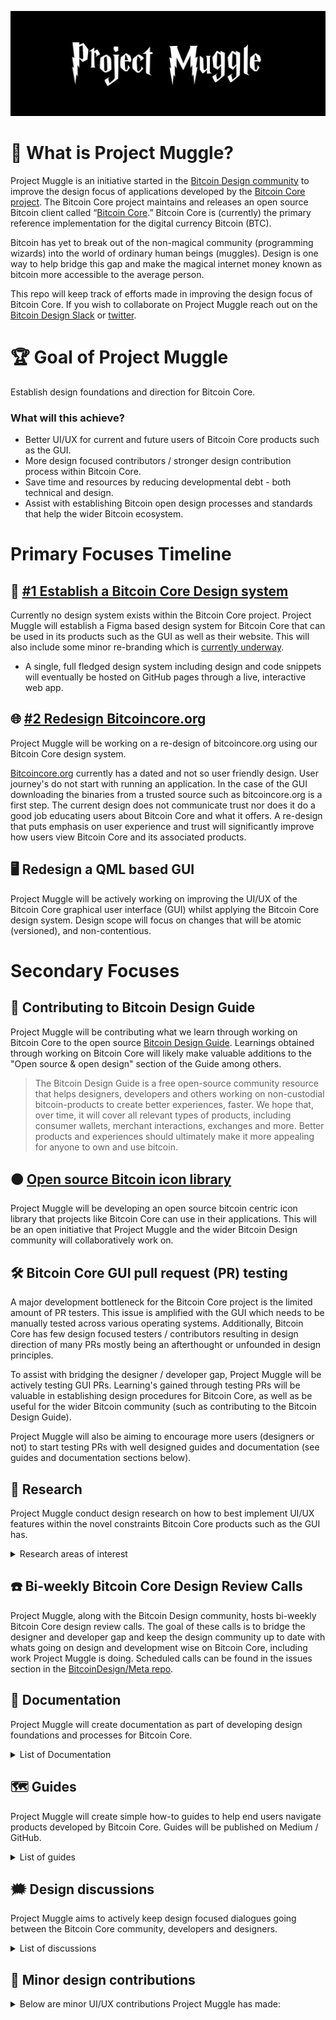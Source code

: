 ![banner image](https://github.com/Bosch-0/Project-Muggle/blob/master/assets/images/bannerimage.png "Banner Image")

# 🧙‍ What is Project Muggle? 
Project Muggle is an initiative started in the [Bitcoin Design community](https://github.com/BitcoinDesign) to improve the design focus of applications developed by the [Bitcoin Core project](https://bitcoincore.org/). The Bitcoin Core project maintains and releases an open source Bitcoin client called “[Bitcoin Core](https://github.com/bitcoin).” Bitcoin Core is (currently) the primary reference implementation for the digital currency Bitcoin (BTC).  

Bitcoin has yet to break out of the non-magical community (programming wizards) into the world of ordinary human beings (muggles). Design is one way to help bridge this gap and make the magical internet money known as bitcoin more accessible to the average person.

This repo will keep track of efforts made in improving the design focus of Bitcoin Core. If you wish to collaborate on Project Muggle reach out on the [Bitcoin Design Slack](https://bitcoindesign.slack.com/join/shared_invite/zt-gytq2snl-4TEWJOTKrXRCB4YLBoDunA#/) or [twitter](https://twitter.com/_bosch_). 



# 🏆 Goal of Project Muggle 
Establish design foundations and direction for Bitcoin Core. 


### What will this achieve?

- Better UI/UX for current and future users of Bitcoin Core products such as the GUI. 
- More design focused contributors / stronger design contribution process within Bitcoin Core.
- Save time and resources by reducing developmental debt - both technical and design.
- Assist with establishing Bitcoin open design processes and standards that help the wider Bitcoin ecosystem. 



# Primary Focuses Timeline
## 🌌 [#1 Establish a Bitcoin Core Design system](https://www.figma.com/file/0oqnohjahRtprjRyaetDOL/Bitcoin-Core-Design-System?node-id=1830%3A608)
Currently no design system exists within the Bitcoin Core project. Project Muggle will establish a Figma based design system for Bitcoin Core that can be used in its products such as the GUI as well as their website. This will also include some minor re-branding which is [currently underway](https://github.com/bitcoin-core/gui/pull/199). 

- A single, full fledged design system including design and code snippets will eventually be hosted on GitHub pages through a live, interactive web app.



## 🌐 [#2 Redesign Bitcoincore.org](https://www.figma.com/file/0oqnohjahRtprjRyaetDOL/Bitcoin-Core-Design-System?node-id=2280%3A0)
Project Muggle will be working on a re-design of bitcoincore.org using our Bitcoin Core design system. 

[Bitcoincore.org](https://bitcoincore.org/) currently has a dated and not so user friendly design. User journey's do not start with running an application. In the case of the GUI downloading the binaries from a trusted source such as bitcoincore.org is a first step. The current design does not communicate trust nor does it do a good job educating users about Bitcoin Core and what it offers. A re-design that puts emphasis on user experience and trust will significantly improve how users view Bitcoin Core and its associated products.



## 🖥️ Redesign a QML based GUI
Project Muggle will be actively working on improving the UI/UX of the Bitcoin Core graphical user interface (GUI) whilst applying the Bitcoin Core design system. Design scope will focus on changes that will be atomic (versioned), and non-contentious.



# Secondary Focuses
## 📙 Contributing to Bitcoin Design Guide
Project Muggle will be contributing what we learn through working on Bitcoin Core to the open source [Bitcoin Design Guide](https://github.com/BitcoinDesign/Guide). Learnings obtained through working on Bitcoin Core will likely make valuable additions to the "Open source & open design" section of the Guide among others.

> The Bitcoin Design Guide is a free open-source community resource that helps designers, developers and others working on non-custodial bitcoin-products to create better experiences, faster. We hope that, over time, it will cover all relevant types of products, including consumer wallets, merchant interactions, exchanges and more. Better products and experiences should ultimately make it more appealing for anyone to own and use bitcoin.



## 🟠 [Open source Bitcoin icon library](https://github.com/Bosch-0/Bitcoin-Icons)
Project Muggle will be developing an open source bitcoin centric icon library that projects like Bitcoin Core can use in their applications. This will be an open initiative that Project Muggle and the wider Bitcoin Design community will collaboratively work on.



## 🛠️ Bitcoin Core GUI pull request (PR) testing
A major development bottleneck for the Bitcoin Core project is the limited amount of PR testers. This issue is amplified with the GUI which needs to be manually tested across various operating systems. Additionally, Bitcoin Core has few design focused testers / contributors resulting in design direction of many PRs mostly being an afterthought or unfounded in design principles. 

To assist with bridging the designer / developer gap, Project Muggle will be actively testing GUI PRs. Learning's gained through testing PRs will be valuable in establishing design procedures for Bitcoin Core, as well as be useful for the wider Bitcoin community (such as contributing to the Bitcoin Design Guide). 

Project Muggle will also be aiming to encourage more users (designers or not) to start testing PRs with well designed guides and documentation (see guides and documentation sections below).



## 🔬 Research
Project Muggle conduct design research on how to best implement UI/UX features within the novel constraints Bitcoin Core products such as the GUI has. 

<details>
  <summary>Research areas of interest</summary>
  
- Designing for Bitcoin Core post 0.21.0 – Taproot, MuSig, descriptors and more.
- UX friendly wallet backups without BIP39.
- Multisig integration with hardened hierarchical Deterministic Wallets.
- Bitcoin Core hardware wallet integration.
- Node bootstrapping.
- Who is the GUI being designed for? 

</details>



## ☎️ Bi-weekly Bitcoin Core Design Review Calls
Project Muggle, along with the Bitcoin Design community, hosts bi-weekly Bitcoin Core design review calls. The goal of these calls is to bridge the designer and developer gap and keep the design community up to date with whats going on design and development wise on Bitcoin Core, including work Project Muggle is doing. Scheduled calls can be found in the issues section in the [BitcoinDesign/Meta repo](https://github.com/BitcoinDesign).



## 📄 Documentation
Project Muggle will create documentation as part of developing design foundations and processes for Bitcoin Core.

<details>
 <summary>List of Documentation</summary>

- **WIP** [design_process.md](https://github.com/Bosch-0/Project-Muggle/blob/master/docs/design_process.md) for how to contribute designs to Bitcoin Core.
- **WIP** [icon_policy.md](https://github.com/Bosch-0/Project-Muggle/blob/master/docs/icon_policy.md) on how to contribute icons to Bitcoin Core. 
- **WIP** Design issue template for bitcoin-core/gui. 

</details>



## 🗺️ Guides
Project Muggle will create simple how-to guides to help end users navigate products developed by Bitcoin Core. Guides will be published on Medium / GitHub. 

<details>
 <summary>List of guides</summary>

 - Compiling Bitcoin Core GUI from source for designers. [Windows](https://medium.com/@_Bosch_/compiling-the-bitcoin-core-gui-from-source-for-designers-windowsos-1e73f478a799), [macOS](https://medium.com/@_Bosch_/compiling-the-bitcoin-core-gui-from-source-for-designers-macos-7ef2e1c6d8b0), [Linux](https://medium.com/@_Bosch_/compiling-the-bitcoin-core-gui-from-source-for-designers-linux-936ed2fca125)
 - **WIP** Setting up your Bitcoin Core GUI node.
 - **WIP** Generating a multisig wallet on the Bitcoin Core GUI.
 - **WIP** Connecting you Bitcoin Core GUI node over Tor.
 - **WIP** Backing up your Bitcoin Core private keys. 
 
</details>



## 🗯️ Design discussions
Project Muggle aims to actively keep design focused dialogues going between the Bitcoin Core community, developers and designers. 

<details>
  <summary>List of discussions</summary>

- [Bitcoin Core Branding](https://github.com/bitcoin-core/gui/issues/89).
- [Research the history of Core GUI changes through Github issues](https://github.com/BitcoinDesign/Meta/issues/19) 
- Switching net's within the GUI [issue #78](https://github.com/bitcoin-core/gui/issues/78)
- Establishing Bitcoin Core design system. 
- Switching Qt framework from widgets to QML.
- Headless Bitcoin Core GUI - are desktop nodes the way forward?
- Encrypting Bitcoin Core wallet's meta content, not just private keys. 

</details>



## 🤏 Minor design contributions
<details>
  <summary>Below are minor UI/UX contributions Project Muggle has made:</summary>
 
- Add Tor icon to GUI [issue #58](https://github.com/bitcoin-core/gui/issues/58) / [PR #86](https://github.com/bitcoin-core/gui/pull/86)
- Slight GUI UI/UX improvement when creating wallets [PR #96](https://github.com/bitcoin-core/gui/pull/96)
- Privacy mode toggle option [issue #82](https://github.com/bitcoin-core/gui/issues/82)
- More informative tray icons [issue #70](https://github.com/bitcoin-core/gui/issues/70)
- **WIP** Polish current GUI icon set. [Link](https://www.figma.com/file/0oqnohjahRtprjRyaetDOL/Website-Design-System?node-id=1881%3A6) to active design work. 

 </details
